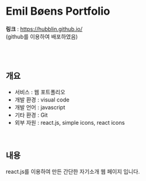 # Emil Bøens Portfolio

**링크** :
<https://hubblin.github.io/>
<br/>
(github를 이용하여 배포하였음)

<br/><br/>

## 개요

- 서비스 : 웹 포트폴리오
- 개발 환경 : visual code
- 개발 언어 : javascript
- 기타 환경 : Git
- 외부 자원 : react.js, simple icons, react icons

<br/>

## 내용

react.js를 이용하여 만든 간단한 자기소개 웹 페이지 입니다.
